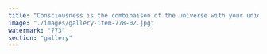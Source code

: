 ```yaml
---
title: "Consciousness is the combinaison of the universe with your unique brain pattern<br /><br />Your brain pattern is the result of DNA (initial state) and the continuous processing of your reality which continuously modify its pattern (state).<br /><br />Each tick of reality processed by your brain gives a new state to your brain<br /><br />state(brain, t) = state(brain, t-1) + reality(t)<br />state(brain, 0) = f(DNA)<br /><br />Each of us experiences reality in its unique way from its unique point of view.<br /><br />2 different brain patterns experiencing the same reality will experience it differently because they don't have the same starting pattern.<br /><br />We then regroup in a human p2p network to collect wider, remember, and also SHAPE our collective story as efficiently as possible.<br /><br />We need to build the most extended human network possible to understand and impact the universe as much as possible through our story AND with the help of our tech.<br /><br />Quantum physics allows direct editing of reality.<br />Ethereum is the infinite value network that can support the infinite human network.<br />ChatGPT, Grok, and co and social networks help distribute and maintain knowledge and perspectives.<br /><br />At some point the creator of the universe will notice and communicate with us.<br /><br />cc CentraleSupélec Stanford University École Polytechnique University of Waterloo INSEAD Nanyang Technological University Singapore"
image: "./images/gallery-item-778-02.jpg"
watermark: "773"
section: "gallery"
---
```

